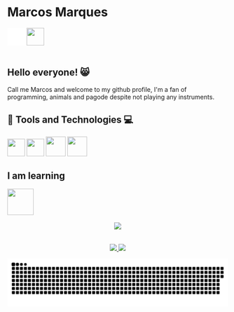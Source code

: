 # Marcos Marques
<div>
<a href="https://instagram.com/marcosd_marques" target="_blank"><img src="https://raw.githubusercontent.com/Aakarsh-B/trying-repos/master/insta.svg" width="40" height="40" target="_blank"></a>
<a href = "mailto:mdmarques70@gmail.com"><img src="https://www.freeiconspng.com/thumbs/gmail-icon/gmail-logo-icon-2.png" width="40" height="40" target="_blank"></a>
</div>
</br>

## Hello everyone! :smile_cat: 
Call me Marcos and welcome to my github profile, I'm a fan of programming, animals and pagode despite not playing any instruments.
 
## :hammer: Tools and Technologies :computer:
<div>
<img src="https://cdn.jsdelivr.net/gh/devicons/devicon/icons/c/c-original.svg" width="40" height="40"/>
<img src="https://cdn.jsdelivr.net/gh/devicons/devicon/icons/csharp/csharp-original.svg" width="40" height="40"/>
<img src="https://cdn.jsdelivr.net/gh/devicons/devicon/icons/html5/html5-original-wordmark.svg" width="45" height="45"/>
<img src="https://cdn.jsdelivr.net/gh/devicons/devicon/icons/css3/css3-original-wordmark.svg" width="45" height="45"/>
</div>

## I am learning
<img src="https://cdn.jsdelivr.net/gh/devicons/devicon/icons/go/go-original-wordmark.svg" width="60" height="60"/>

<p align="center">
  <img src="https://super.abril.com.br/wp-content/uploads/2016/09/super_imggato_digitando_0.gif" width="350">
</p>

<!--Status no GitHub-->
##
<p align="center">
<a href="https://github.com/MarcosMMarques">
<img height="180em" src="https://github-readme-stats.vercel.app/api/top-langs/?username=MarcosMMarques&layout=compact&langs_count=7&theme=dracula"/>
<img height="180em" src="https://github-readme-stats.vercel.app/api?username=MarcosMMarques&show_icons=true&theme=dracula&include_all_commits=true&count_private=true"/>
 </a>
</p>
 
 ![Snake animation](https://github.com/MarcosMMarques/MarcosMMarques/blob/output/github-contribution-grid-snake.svg)
